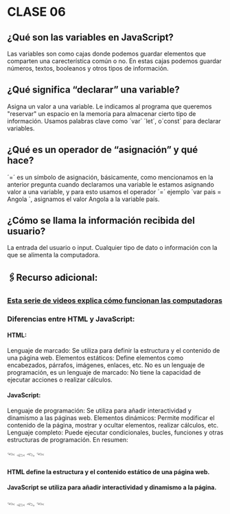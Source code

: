 # CLASE 06

## ¿Qué son las variables en JavaScript?
Las variables son como cajas donde podemos guardar elementos que comparten una carecterística común o no.
En estas cajas podemos guardar números, textos, booleanos y otros tipos de información.


## ¿Qué significa “declarar” una variable?
Asigna un valor a una variable. Le indicamos al programa que queremos "reservar" un espacio en la memoria para almacenar cierto tipo de información. Usamos palabras clave como ´var´ ´let´, o´const´ para declarar variables.

## ¿Qué es un operador de “asignación” y qué hace?
´=´ es un símbolo de asignación, básicamente, como mencionamos en la anterior pregunta cuando declaramos una variable le estamos asignando valor a una variable, y para esto usamos el operador ´=´
ejemplo ´var pais = Angola ´, asignamos el valor Angola a la variable país.



## ¿Cómo se llama la información recibida del usuario?

La entrada del usuario o input. Cualquier tipo de dato o información con la que se alimenta la computadora.
## 🖇️Recurso adicional: 
### [Esta serie de videos explica cómo funcionan las computadoras](https://www.youtube.com/watch?v=mCq8-xTH7jA&list=PLzdnOPI1iJNcsRwJhvksEo1tJqjIqWbN-&index=2)
### Diferencias entre HTML y JavaScript:
#### HTML:
Lenguaje de marcado: Se utiliza para definir la estructura y el contenido de una página web.
Elementos estáticos: Define elementos como encabezados, párrafos, imágenes, enlaces, etc.
No es un lenguaje de programación, es un lenguaje de marcado: No tiene la capacidad de ejecutar acciones o realizar cálculos.

#### JavaScript:
Lenguaje de programación: Se utiliza para añadir interactividad y dinamismo a las páginas web.
Elementos dinámicos: Permite modificar el contenido de la página, mostrar y ocultar elementos, realizar cálculos, etc.
Lenguaje completo: Puede ejecutar condicionales, bucles, funciones y otras estructuras de programación.
En resumen:

𓆝 𓆟 𓆞 𓆝 
#### HTML define la estructura y el contenido estático de una página web.
#### JavaScript se utiliza para añadir interactividad y dinamismo a la página. 
𓆝 𓆟 𓆞 𓆝


